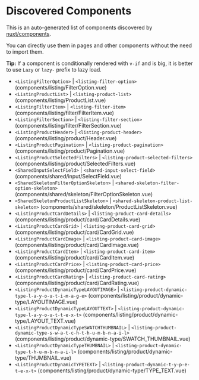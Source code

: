 # Discovered Components

This is an auto-generated list of components discovered by [nuxt/components](https://github.com/nuxt/components).

You can directly use them in pages and other components without the need to import them.

**Tip:** If a component is conditionally rendered with `v-if` and is big, it is better to use `Lazy` or `lazy-` prefix to lazy load.

- `<ListingFilterOption>` | `<listing-filter-option>` (components/listing/FilterOption.vue)
- `<ListingProductList>` | `<listing-product-list>` (components/listing/ProductList.vue)
- `<ListingFilterItem>` | `<listing-filter-item>` (components/listing/filter/FilterItem.vue)
- `<ListingFilterSection>` | `<listing-filter-section>` (components/listing/filter/FilterSection.vue)
- `<ListingProductHeader>` | `<listing-product-header>` (components/listing/product/Header.vue)
- `<ListingProductPagination>` | `<listing-product-pagination>` (components/listing/product/Pagination.vue)
- `<ListingProductSelectedFilters>` | `<listing-product-selected-filters>` (components/listing/product/SelectedFilters.vue)
- `<SharedInputSelectField>` | `<shared-input-select-field>` (components/shared/input/SelectField.vue)
- `<SharedSkeletonFilterOptionSkeleton>` | `<shared-skeleton-filter-option-skeleton>` (components/shared/skeleton/FilterOptionSkeleton.vue)
- `<SharedSkeletonProductListSkeleton>` | `<shared-skeleton-product-list-skeleton>` (components/shared/skeleton/ProductListSkeleton.vue)
- `<ListingProductCardDetails>` | `<listing-product-card-details>` (components/listing/product/card/CardDetails.vue)
- `<ListingProductCardGrid>` | `<listing-product-card-grid>` (components/listing/product/card/CardGrid.vue)
- `<ListingProductCardImage>` | `<listing-product-card-image>` (components/listing/product/card/CardImage.vue)
- `<ListingProductCardItem>` | `<listing-product-card-item>` (components/listing/product/card/CardItem.vue)
- `<ListingProductCardPrice>` | `<listing-product-card-price>` (components/listing/product/card/CardPrice.vue)
- `<ListingProductCardRating>` | `<listing-product-card-rating>` (components/listing/product/card/CardRating.vue)
- `<ListingProductDynamicTypeLAYOUTIMAGE>` | `<listing-product-dynamic-type-l-a-y-o-u-t-i-m-a-g-e>` (components/listing/product/dynamic-type/LAYOUTIMAGE.vue)
- `<ListingProductDynamicTypeLAYOUTTEXT>` | `<listing-product-dynamic-type-l-a-y-o-u-t-t-e-x-t>` (components/listing/product/dynamic-type/LAYOUT_TEXT.vue)
- `<ListingProductDynamicTypeSWATCHTHUMBNAIL>` | `<listing-product-dynamic-type-s-w-a-t-c-h-t-h-u-m-b-n-a-i-l>` (components/listing/product/dynamic-type/SWATCH_THUMBNAIL.vue)
- `<ListingProductDynamicTypeTHUMBNAIL>` | `<listing-product-dynamic-type-t-h-u-m-b-n-a-i-l>` (components/listing/product/dynamic-type/THUMBNAIL.vue)
- `<ListingProductDynamicTYPETEXT>` | `<listing-product-dynamic-t-y-p-e-t-e-x-t>` (components/listing/product/dynamic-type/TYPE_TEXT.vue)
